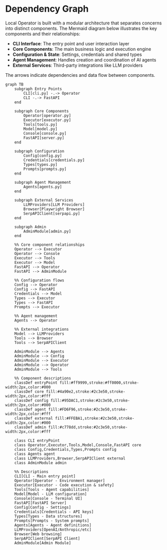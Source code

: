 # Dependency Graph

Local Operator is built with a modular architecture that separates concerns into distinct components. The Mermaid diagram below illustrates the key components and their relationships:

- **CLI Interface**: The entry point and user interaction layer
- **Core Components**: The main business logic and execution engine
- **Configuration & State**: Settings, credentials and shared types
- **Agent Management**: Handles creation and coordination of AI agents
- **External Services**: Third-party integrations like LLM providers

The arrows indicate dependencies and data flow between components.

```mermaid
graph TB
    subgraph Entry Points
        CLI[cli.py] -.-> Operator
        CLI -.-> FastAPI
    end

    subgraph Core Components
        Operator[operator.py]
        Executor[executor.py]
        Tools[tools.py]
        Model[model.py]
        Console[console.py]
        FastAPI[server.py]
    end

    subgraph Configuration
        Config[config.py]
        Credentials[credentials.py]
        Types[types.py]
        Prompts[prompts.py]
    end

    subgraph Agent Management
        Agents[agents.py]
    end

    subgraph External Services
        LLMProviders[LLM Providers]
        Browser[Playwright Browser]
        SerpAPIClient[serpapi.py]
    end

    subgraph Admin
        AdminModule[admin.py]
    end

    %% Core component relationships
    Operator --> Executor
    Operator --> Console
    Executor --> Tools
    Executor --> Model
    FastAPI --> Operator
    FastAPI --> AdminModule
    
    %% Configuration flows
    Config --> Operator
    Config --> FastAPI
    Credentials --> Model
    Types --> Executor
    Types --> FastAPI
    Prompts --> Executor
    
    %% Agent management
    Agents --> Operator
    
    %% External integrations  
    Model --> LLMProviders
    Tools --> Browser
    Tools --> SerpAPIClient

    AdminModule --> Agents
    AdminModule --> Config
    AdminModule --> Executor
    AdminModule --> Operator
    AdminModule --> Tools

    %% Component descriptions
    classDef entryPoint fill:#ff9999,stroke:#ff0000,stroke-width:2px,color:#000
    classDef core fill:#4a90e2,stroke:#2c3e50,stroke-width:2px,color:#fff
    classDef config fill:#95DAC1,stroke:#2c3e50,stroke-width:2px,color:#000
    classDef agent fill:#FD6F96,stroke:#2c3e50,stroke-width:2px,color:#fff
    classDef external fill:#FFEBA1,stroke:#2c3e50,stroke-width:2px,color:#000
    classDef admin fill:#c778dd,stroke:#2c3e50,stroke-width:2px,color:#fff

    class CLI entryPoint
    class Operator,Executor,Tools,Model,Console,FastAPI core
    class Config,Credentials,Types,Prompts config
    class Agents agent
    class LLMProviders,Browser,SerpAPIClient external
    class AdminModule admin

    %% Descriptions
    CLI[CLI - Main entry point]
    Operator[Operator - Environment manager]
    Executor[Executor - Code execution & safety]
    Tools[Tools - Agent capabilities]
    Model[Model - LLM configuration]
    Console[Console - Terminal UI]
    FastAPI[FastAPI Server]
    Config[Config - Settings]
    Credentials[Credentials - API keys]
    Types[Types - Data structures]
    Prompts[Prompts - System prompts]
    Agents[Agents - Agent definitions]
    LLMProviders[OpenAI/Anthropic/etc]
    Browser[Web browsing]
    SerpAPIClient[SerpAPI Client]
    AdminModule[Admin Module]
```
